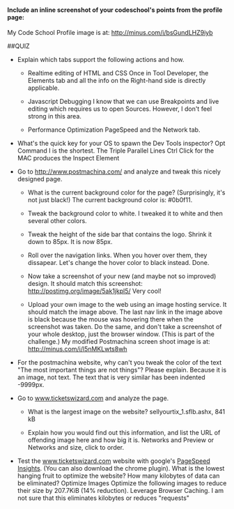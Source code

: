#### Include an inline screenshot of your codeschool's points from the profile page:

My Code School Profile image is at: http://minus.com/i/bsGundLHZ9iyb

##QUIZ
* Explain which tabs support the following actions and how.
  * Realtime editing of HTML and CSS 
     Once in Tool Developer, the Elements tab and all the info on the Right-hand side is directly applicable.
  
  * Javascript Debugging
     I know that we can use Breakpoints and live editing which requires us to open Sources.  However, I don't feel strong in this area.
  
  * Performance Optimization 
     PageSpeed and the Network tab.  


* What's the quick key for your OS to spawn the Dev Tools inspector?
    Opt Command I is the shortest.
    The Triple Parallel Lines
    Ctrl Click for the MAC produces the Inspect Element 
   

* Go to http://www.postmachina.com/ and analyze and tweak this nicely designed page.
  * What is the current background color for the page?  (Surprisingly, it's not just black!)
     The current background color is: #0b0f11.
  * Tweak the background color to white.
     I tweaked it to white and then several other colors.
  * Tweak the height of the side bar that contains the logo.  Shrink it down to 85px.
     It is now 85px.
  * Roll over the navigation links.  When you hover over them, they dissapear.  Let's change the hover color to black instead.
     Done. 

  * Now take a screenshot of your new (and maybe not so improved) design.  It should match this screenshot: http://postimg.org/image/5ak1jkpl5/
      Very cool!

  * Upload your own image to the web using an image hosting service.  It should match the image above. The last nav link in the image above is black because the mouse was hovering there when the screenshot was taken. Do the same, and don't take a screenshot of your whole desktop, just the browser window. (This is part of the challenge.)
     My modified Postmachina screen shoot image is at: http://minus.com/i/l5nMKLwts8wh
      

* For the postmachina website, why can't you tweak the color of the text "The most important things are not things"?  Please explain.
    Because it is an image, not text.  The text that is very similar has been indented -9999px.

* Go to www.ticketswizard.com and analyze the page.  
  * What is the largest image on the website?
     sellyourtix_1.sflb.ashx, 841 kB

  * Explain how you would find out this information, and list the URL of offending image here and how big it is.
     Networks and Preview or Networks and size, click to order.

* Test the www.ticketswizard.com website with google's [PageSpeed Insights](http://www.ticketswizard.com/).  (You can also download the chrome plugin).  What is the lowest hanging fruit to optimize the website?  How many kilobytes of data can be eliminated?
    Optimize Images Optimize the following images to reduce their size by 207.7KiB (14% reduction). 
    Leverage Browser Caching.  I am not sure that this eliminates kilobytes or reduces "requests"
    

